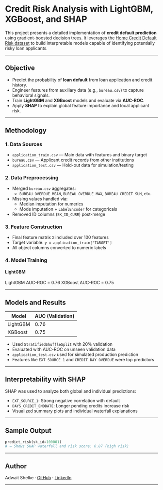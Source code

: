 #  Credit Risk Analysis with LightGBM, XGBoost, and SHAP

This project presents a detailed implementation of **credit default prediction** using gradient-boosted decision trees. It leverages the [Home Credit Default Risk dataset](https://www.kaggle.com/competitions/home-credit-default-risk) to build interpretable models capable of identifying potentially risky loan applicants.

---

##  Objective

- Predict the probability of **loan default** from loan application and credit history.
- Engineer features from auxiliary data (e.g., `bureau.csv`) to capture behavioral signals.
- Train **LightGBM** and **XGBoost** models and evaluate via **AUC-ROC**.
- Apply **SHAP** to explain global feature importance and local applicant risk.

---

##  Methodology

### 1. Data Sources

- `application_train.csv` — Main data with features and binary target
- `bureau.csv` — Applicant credit records from other institutions
- `application_test.csv` — Hold-out data for simulation/testing

### 2. Data Preprocessing

- Merged `bureau.csv` aggregates:  
  - `BUREAU_OVERDUE_MEAN`, `BUREAU_OVERDUE_MAX`, `BUREAU_CREDIT_SUM`, etc.
- Missing values handled via:
  - Median imputation for numerics
  - Mode imputation + `LabelEncoder` for categoricals
- Removed ID columns (`SK_ID_CURR`) post-merge

### 3. Feature Construction

- Final feature matrix `X` included over 100 features
- Target variable: `y = application_train['TARGET']`
- All object columns converted to numeric labels

### 4. Model Training

#### LightGBM

LightGBM AUC-ROC = 0.76
XGBoost AUC-ROC = 0.75

---

##  Models and Results

| Model    | AUC (Validation) |
| -------- | ---------------- |
| LightGBM | 0.76             |
| XGBoost  | 0.75             |

- Used `StratifiedShuffleSplit` with 20% validation
- Evaluated with AUC-ROC on unseen validation data
- `application_test.csv` used for simulated production prediction
- Features like `EXT_SOURCE_1` and `CREDIT_DAY_OVERDUE` were top predictors

---

##  Interpretability with SHAP

SHAP was used to analyze both global and individual predictions:

- `EXT_SOURCE_1`: Strong negative correlation with default
- `DAYS_CREDIT_ENDDATE`: Longer pending credits increase risk
- Visualized summary plots and individual waterfall explanations

---

##  Sample Output

```python
predict_risk(sk_id=100001)
# → Shows SHAP waterfall and risk score: 0.87 (high risk)
```

---



##  Author

Adwait Shelke · [GitHub](https://github.com/adwaitshelke) · [LinkedIn](https://www.linkedin.com)

---



